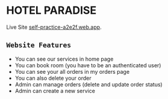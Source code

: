 # HOTEL PARADISE

Live Site [self-practice-a2e2f.web.app](https://self-practice-a2e2f.web.app/).

## `Website Features`

 - You can see our services in home page
 - You can book room (you have to be an authenticated user)
 - You can see your all orders in my orders page
 - You can also delete your order
 - Admin can manage orders (delete and update order status)
 - Admin can create a new service
